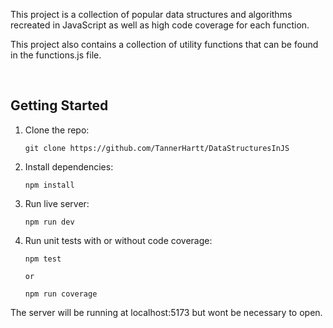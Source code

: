 This project is a collection of popular data structures and algorithms recreated in JavaScript as well as high code coverage for each function.

This project also contains a collection of utility functions that can be found in the functions.js file.

<br>

## Getting Started

1.  Clone the repo:

        git clone https://github.com/TannerHartt/DataStructuresInJS

2.  Install dependencies:

        npm install

3.  Run live server:

        npm run dev

4.  Run unit tests with or without code coverage:

        npm test

        or

        npm run coverage

The server will be running at localhost:5173 but wont be necessary to open.

